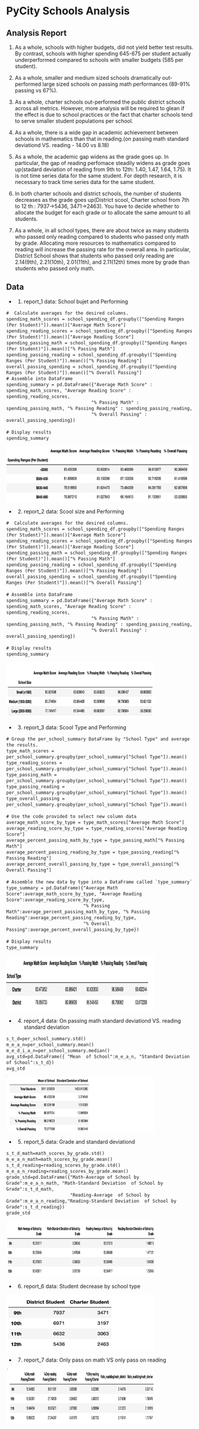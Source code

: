 # PyCity Schools Analysis

## Analysis Report
1. As a whole, schools with higher budgets, did not yield better test results. By contrast, schools with higher spending 645-675 per student actually underperformed compared to schools with smaller budgets (585 per student).

2. As a whole, smaller and medium sized schools dramatically out-performed large sized schools on passing math performances (89-91% passing vs 67%).

3. As a whole, charter schools out-performed the public district schools across all metrics. However, more analysis will be required to glean if the effect is due to school practices or the fact that charter schools tend to serve smaller student populations per school. 

4. As a whole, there is a wide gap in academic achievement between schools in mathematics than that in reading.(on passing math standard deviationd VS. reading - 14.00 vs 8.18)

5. As a whole, the academic gap widens as the grade goes up. In particular, the gap of reading perfomace steadily widens as grade goes up(stadard deviation of reading from 9th to 12th: 1.40, 1.47, 1.64, 1.75). It is not time series data for the same student. For depth research, it is necessary to track time series data for the same student.  

6. In both charter schools and district schools, the number of students decreases as the grade goes up(District scool, Charter school from 7th to 12 th : 7937->5436, 3471->2463). You have to decide whether to allocate the budget for each grade or to allocate the same amount to all students.

7. As a whole, in all school types, there are about twice as many students who passed only reading compared to students who passed only math by grade. Allocating more resources to mathematics compared to reading will increase the passing rate for the oveerall area. In particular, District School shows that students who passed only reading are 2.14(9th), 2.21(10th), 2.01(11th), and 2.11(12th) times more by grade than students who passed only math.

## Data
- 1. report_1 data: School bujet and Performing
```
#  Calculate averages for the desired columns. 
spending_math_scores = school_spending_df.groupby(["Spending Ranges (Per Student)"]).mean()["Average Math Score"]
spending_reading_scores = school_spending_df.groupby(["Spending Ranges (Per Student)"]).mean()["Average Reading Score"]
spending_passing_math = school_spending_df.groupby(["Spending Ranges (Per Student)"]).mean()["% Passing Math"]
spending_passing_reading = school_spending_df.groupby(["Spending Ranges (Per Student)"]).mean()["% Passing Reading"]
overall_passing_spending = school_spending_df.groupby(["Spending Ranges (Per Student)"]).mean()["% Overall Passing"]
# Assemble into DataFrame
spending_summary = pd.DataFrame({"Average Math Score" : spending_math_scores, "Average Reading Score" : spending_reading_scores,
                                "% Passing Math" : spending_passing_math, "% Passing Reading" : spending_passing_reading,
                                "% Overall Passing" : overall_passing_spending})

# Display results
spending_summary
```
<img
  src="image/spending.png"
  width="500"
  height="150"
/>

- 2. report_2 data: Scool size and Performing
```
#  Calculate averages for the desired columns. 
spending_math_scores = school_spending_df.groupby(["Spending Ranges (Per Student)"]).mean()["Average Math Score"]
spending_reading_scores = school_spending_df.groupby(["Spending Ranges (Per Student)"]).mean()["Average Reading Score"]
spending_passing_math = school_spending_df.groupby(["Spending Ranges (Per Student)"]).mean()["% Passing Math"]
spending_passing_reading = school_spending_df.groupby(["Spending Ranges (Per Student)"]).mean()["% Passing Reading"]
overall_passing_spending = school_spending_df.groupby(["Spending Ranges (Per Student)"]).mean()["% Overall Passing"]

# Assemble into DataFrame
spending_summary = pd.DataFrame({"Average Math Score" : spending_math_scores, "Average Reading Score" : spending_reading_scores,
                                "% Passing Math" : spending_passing_math, "% Passing Reading" : spending_passing_reading,
                                "% Overall Passing" : overall_passing_spending})

# Display results
spending_summary
```
<img
  src="image/budger_score.png"
  width="400"
  height="150"
/>

- 3. report_3 data: Scool Type and Performing
```
# Group the per_school_summary DataFrame by "School Type" and average the results.
type_math_scores = per_school_summary.groupby(per_school_summary["School Type"]).mean()
type_reading_scores = per_school_summary.groupby(per_school_summary["School Type"]).mean() 
type_passing_math = per_school_summary.groupby(per_school_summary["School Type"]).mean() 
type_passing_reading = per_school_summary.groupby(per_school_summary["School Type"]).mean() 
type_overall_passing = per_school_summary.groupby(per_school_summary["School Type"]).mean() 

# Use the code provided to select new column data
average_math_score_by_type = type_math_scores["Average Math Score"]
average_reading_score_by_type = type_reading_scores["Average Reading Score"]
average_percent_passing_math_by_type = type_passing_math["% Passing Math"]
average_percent_passing_reading_by_type = type_passing_reading["% Passing Reading"]
average_percent_overall_passing_by_type = type_overall_passing["% Overall Passing"]

# Assemble the new data by type into a DataFrame called `type_summary`
type_summary = pd.DataFrame({"Average Math Score":average_math_score_by_type, "Average Reading Score":average_reading_score_by_type,
                             "% Passing Math":average_percent_passing_math_by_type, "% Passing Reading":average_percent_passing_reading_by_type,
                             "% Overall Passing":average_percent_overall_passing_by_type})

# Display results
type_summary
```
<img
  src="image/type.png"
  width="400"
  height="150"
/>


- 4. report_4 data: On passing math standard deviationd VS. reading standard deviation
```
s_t_d=per_school_summary.std()
m_e_a_n=per_school_summary.mean()
m_e_d_i_a_n=per_school_summary.median()
avg_std=pd.DataFrame({ "Mean  of School":m_e_a_n, "Standard Deviation of School":s_t_d})
avg_std
```
<img
  src="image/std.png"
  width="400"
  height="150"
/>

- 5. report_5 data: Grade and standard deviationd 
```
s_t_d_math=math_scores_by_grade.std()
m_e_a_n_math=math_scores_by_grade.mean()
s_t_d_reading=reading_scores_by_grade.std()
m_e_a_n_reading=reading_scores_by_grade.mean()
grade_std=pd.DataFrame({"Math-Average of School by Grade":m_e_a_n_math, "Math-Standard Deviation  of School by Grade":s_t_d_math,
                        "Reading-Average  of School by Grade":m_e_a_n_reading,"Reading-Standard Deviation  of School by Grade":s_t_d_reading})
grade_std
```
<img
  src="image/grade.png"
  width="400"
  height="150"
/>

- 6. report_6 data: Student decrease by school type 

<img
  src="image/student.png"
  width="400"
  height="150"
/>

- 7. report_7 data: Only pass on math VS only pass on reading

<img
  src="image/ratio.png"
  width="400"
  height="150"
/>
